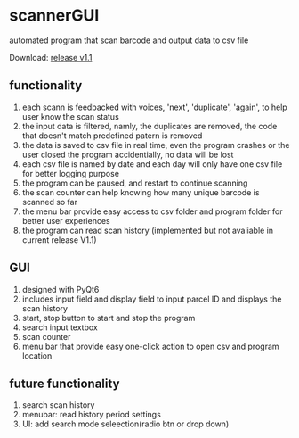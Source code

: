 # scannerGUI
automated program that scan barcode and output data to csv file

Download:  [release v1.1](https://github.com/ZianWang-236/scannerGUI/releases/tag/v1.1)


## functionality
1. each scann is feedbacked with voices, 'next', 'duplicate', 'again', to help user know the scan status
2. the input data is filtered, namly, the duplicates are removed, the code that doesn't match predefined patern is removed
3. the data is saved to csv file in real time, even the program crashes or the user closed the program accidentially, no data will be lost
4. each csv file is named by date and each day will only have one csv file for better logging purpose
5. the program can be paused, and restart to continue scanning
6. the scan counter can help knowing how many unique barcode is scanned so far
7. the menu bar provide easy access to csv folder and program folder for better user experiences
8. the program can read scan history (implemented but not avaliable in current release V1.1)

## GUI
1. designed with PyQt6
2. includes input field and display field to input parcel ID and displays the scan history
3. start, stop button to start and stop the program
4. search input textbox
5. scan counter
6. menu bar that provide easy one-click action to open csv and program location

## future functionality
1. search scan history
2. menubar: read history period settings
3. UI: add search mode seleection(radio btn or drop down)
